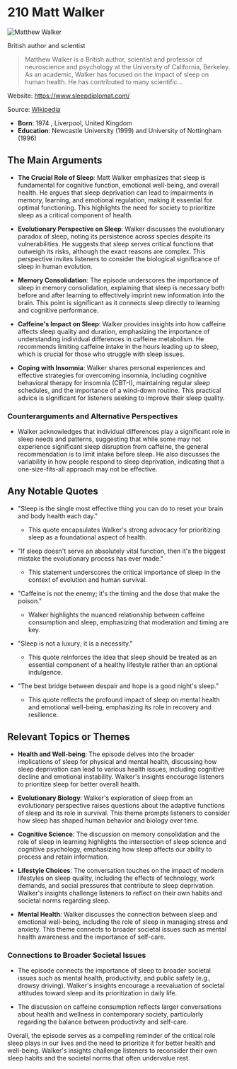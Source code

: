 # 210 Matt Walker


![Matthew Walker](https://encrypted-tbn0.gstatic.com/licensed-image?q=tbn:ANd9GcQyU0V7XirlFD4hWfIsSj9Xdmv8iyAp0kAiegvA4xW2sH7MZ_eSaHpFFJLVaEsGnp5wSxLA&s=19)

British author and scientist

> Matthew Walker is a British author, scientist and professor of neuroscience and psychology at the University of California, Berkeley. As an academic, Walker has focused on the impact of sleep on human health. He has contributed to many scientific...

Website: https://www.sleepdiplomat.com/

Source: [Wikipedia](https://en.wikipedia.org/wiki/Matthew_Walker_(scientist))

- **Born**: 1974 , Liverpool, United Kingdom
- **Education**: Newcastle University (1999) and University of Nottingham (1996)


## The Main Arguments

- **The Crucial Role of Sleep**: Matt Walker emphasizes that sleep is fundamental for cognitive function, emotional well-being, and overall health. He argues that sleep deprivation can lead to impairments in memory, learning, and emotional regulation, making it essential for optimal functioning. This highlights the need for society to prioritize sleep as a critical component of health.

- **Evolutionary Perspective on Sleep**: Walker discusses the evolutionary paradox of sleep, noting its persistence across species despite its vulnerabilities. He suggests that sleep serves critical functions that outweigh its risks, although the exact reasons are complex. This perspective invites listeners to consider the biological significance of sleep in human evolution.

- **Memory Consolidation**: The episode underscores the importance of sleep in memory consolidation, explaining that sleep is necessary both before and after learning to effectively imprint new information into the brain. This point is significant as it connects sleep directly to learning and cognitive performance.

- **Caffeine's Impact on Sleep**: Walker provides insights into how caffeine affects sleep quality and duration, emphasizing the importance of understanding individual differences in caffeine metabolism. He recommends limiting caffeine intake in the hours leading up to sleep, which is crucial for those who struggle with sleep issues.

- **Coping with Insomnia**: Walker shares personal experiences and effective strategies for overcoming insomnia, including cognitive behavioral therapy for insomnia (CBT-I), maintaining regular sleep schedules, and the importance of a wind-down routine. This practical advice is significant for listeners seeking to improve their sleep quality.

### Counterarguments and Alternative Perspectives
- Walker acknowledges that individual differences play a significant role in sleep needs and patterns, suggesting that while some may not experience significant sleep disruption from caffeine, the general recommendation is to limit intake before sleep. He also discusses the variability in how people respond to sleep deprivation, indicating that a one-size-fits-all approach may not be effective.

## Any Notable Quotes

- "Sleep is the single most effective thing you can do to reset your brain and body health each day."
  - This quote encapsulates Walker's strong advocacy for prioritizing sleep as a foundational aspect of health.

- "If sleep doesn't serve an absolutely vital function, then it's the biggest mistake the evolutionary process has ever made."
  - This statement underscores the critical importance of sleep in the context of evolution and human survival.

- "Caffeine is not the enemy; it's the timing and the dose that make the poison."
  - Walker highlights the nuanced relationship between caffeine consumption and sleep, emphasizing that moderation and timing are key.

- "Sleep is not a luxury; it is a necessity."
  - This quote reinforces the idea that sleep should be treated as an essential component of a healthy lifestyle rather than an optional indulgence.

- "The best bridge between despair and hope is a good night's sleep."
  - This quote reflects the profound impact of sleep on mental health and emotional well-being, emphasizing its role in recovery and resilience.

## Relevant Topics or Themes

- **Health and Well-being**: The episode delves into the broader implications of sleep for physical and mental health, discussing how sleep deprivation can lead to various health issues, including cognitive decline and emotional instability. Walker's insights encourage listeners to prioritize sleep for better overall health.

- **Evolutionary Biology**: Walker's exploration of sleep from an evolutionary perspective raises questions about the adaptive functions of sleep and its role in survival. This theme prompts listeners to consider how sleep has shaped human behavior and biology over time.

- **Cognitive Science**: The discussion on memory consolidation and the role of sleep in learning highlights the intersection of sleep science and cognitive psychology, emphasizing how sleep affects our ability to process and retain information.

- **Lifestyle Choices**: The conversation touches on the impact of modern lifestyles on sleep quality, including the effects of technology, work demands, and social pressures that contribute to sleep deprivation. Walker's insights challenge listeners to reflect on their own habits and societal norms regarding sleep.

- **Mental Health**: Walker discusses the connection between sleep and emotional well-being, including the role of sleep in managing stress and anxiety. This theme connects to broader societal issues such as mental health awareness and the importance of self-care.

### Connections to Broader Societal Issues
- The episode connects the importance of sleep to broader societal issues such as mental health, productivity, and public safety (e.g., drowsy driving). Walker's insights encourage a reevaluation of societal attitudes toward sleep and its prioritization in daily life.

- The discussion on caffeine consumption reflects larger conversations about health and wellness in contemporary society, particularly regarding the balance between productivity and self-care.

Overall, the episode serves as a compelling reminder of the critical role sleep plays in our lives and the need to prioritize it for better health and well-being. Walker's insights challenge listeners to reconsider their own sleep habits and the societal norms that often undervalue rest.